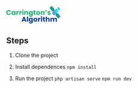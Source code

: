 ![alt](./public/images/carrinton_logo.png)

## Steps

1. Clone the project

2. Install dependences 
`npm install`

3. Run the project
`php artisan serve`
`npm run dev`

